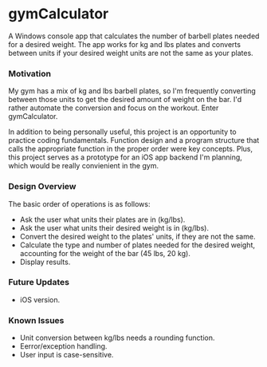 # gymCalculator

A Windows console app that calculates the number of barbell plates needed for a desired weight. The app works for kg and lbs plates and converts between units if your desired weight units are not the same as your plates.

### Motivation
My gym has a mix of kg and lbs barbell plates, so I'm frequently converting between those units to get the desired amount of weight on the bar.
I'd rather automate the conversion and focus on the workout. Enter gymCalculator.

In addition to being personally useful, this project is an opportunity to practice coding fundamentals. Function design and a program structure that calls the appropriate function in the proper order were key concepts. Plus, this project serves as a prototype for an iOS app backend I'm planning, which would be really convienient in the gym.

### Design Overview
The basic order of operations is as follows:
- Ask the user what units their plates are in (kg/lbs).
- Ask the user what units their desired weight is in (kg/lbs).
- Convert the desired weight to the plates' units, if they are not the same.
- Calculate the type and number of plates needed for the desired weight, accounting for the weight of the bar (45 lbs, 20 kg).
- Display results.

### Future Updates
- iOS version.

### Known Issues
- Unit conversion between kg/lbs needs a rounding function.
- Eerror/exception handling.
- User input is case-sensitive.